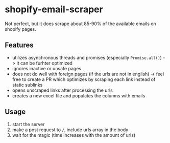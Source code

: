 # shopify-email-scraper

Not perfect, but it does scrape about 85-90% of the available emails on shopify pages.

## Features

- utilizes asynchronous threads and promises (especially `Promise.all()`) -> it can be furhter optimized
- ignores inactive or unsafe pages
- does not do well with foreign pages (if the urls are not in english) -> feel free to create a PR which optimizes by scraping each link instead of static sublinks
- opens unscraped links after processing the urls
- creates a new excel file and populates the columns with emails

## Usage

1. start the server
2. make a post request to `/`, include urls array in the body
3. wait for the magic (time increases with the amount of urls)
